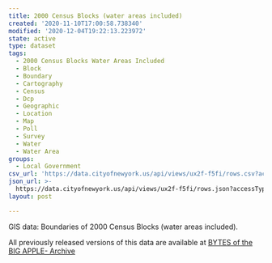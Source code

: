```yaml
---
title: 2000 Census Blocks (water areas included)
created: '2020-11-10T17:00:58.738340'
modified: '2020-12-04T19:22:13.223972'
state: active
type: dataset
tags:
  - 2000 Census Blocks Water Areas Included
  - Block
  - Boundary
  - Cartography
  - Census
  - Dcp
  - Geographic
  - Location
  - Map
  - Poll
  - Survey
  - Water
  - Water Area
groups:
  - Local Government
csv_url: 'https://data.cityofnewyork.us/api/views/ux2f-f5fi/rows.csv?accessType=DOWNLOAD'
json_url: >-
  https://data.cityofnewyork.us/api/views/ux2f-f5fi/rows.json?accessType=DOWNLOAD
layout: post

---
```

GIS data: Boundaries of 2000 Census Blocks (water areas included).

All previously released versions of this data are available at <a href="https://www1.nyc.gov/site/planning/data-maps/open-data/bytes-archive.page?sorts[year]=0">BYTES of the BIG APPLE- Archive</a>
